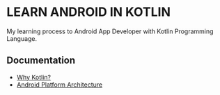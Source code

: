 # LEARN ANDROID IN KOTLIN
My learning process to Android App Developer with Kotlin Programming Language.

## Documentation
* [Why Kotlin?](documentation/Language)
* [Android Platform Architecture](documentation/Android_Platform_Architecture)
